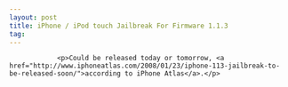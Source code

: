 ```yaml
---
layout: post
title: iPhone / iPod touch Jailbreak For Firmware 1.1.3
tag: 
---
```



                <p>Could be released today or tomorrow, <a href="http://www.iphoneatlas.com/2008/01/23/iphone-113-jailbreak-to-be-released-soon/">according to iPhone Atlas</a>.</p>
            
